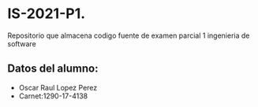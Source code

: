 # IS-2021-P1.
Repositorio que almacena codigo fuente de examen parcial 1 ingenieria de software

## Datos del alumno:

- Oscar Raul Lopez Perez
- Carnet:1290-17-4138
